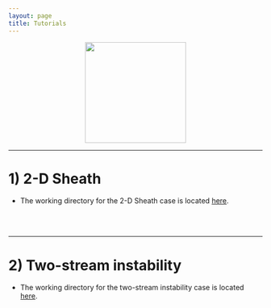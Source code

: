 ```yaml
---
layout: page
title: Tutorials
---
```

  
<p align="center">
<img src="https://github.com/vincentcasseau/hyStrath/blob/master/doc/images/pdFoamLogo.png" width="200">
</p>

---  

# 1) 2-D Sheath

<p align="center">
 
</p>

+ The working directory for the 2-D Sheath case is located [here](https://github.com/vincentcasseau/hyStrath/tree/master/run/hyStrath/pdFoam/2D_sheath).  

<div class="paragraph"><p><br>
<br></p></div>

---  

# 2) Two-stream instability

<p align="center">

</p>

+ The working directory for the two-stream instability case is located [here](https://github.com/vincentcasseau/hyStrath/tree/master/run/hyStrath/pdFoam/twoStream).  

<br>
